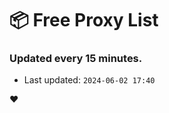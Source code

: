 # :package: Free Proxy List
### Updated every 15 minutes.

- Last updated: `2024-06-02 17:40`

:heart:
